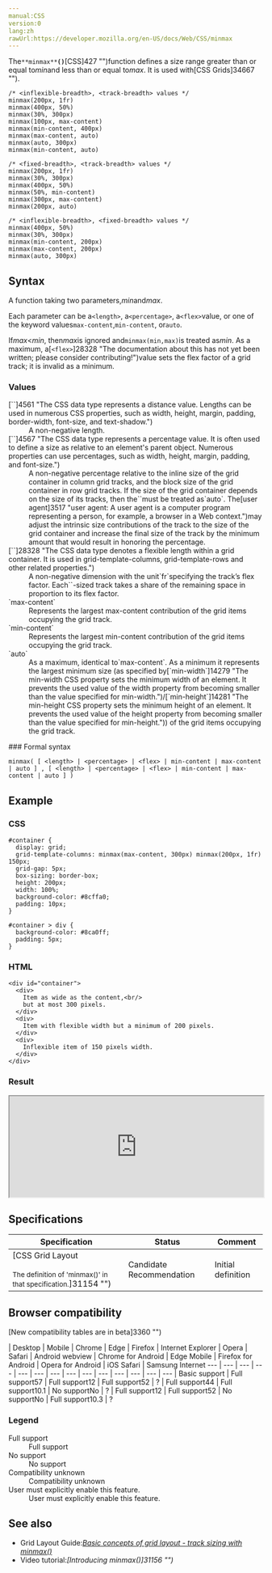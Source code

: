 ```yaml
---
manual:CSS
version:0
lang:zh
rawUrl:https://developer.mozilla.org/en-US/docs/Web/CSS/minmax
---
```






The`**minmax**`**`()`**[CSS]427 "")function defines a size range greater than or equal to<var>min</var>and less than or equal to<var>max</var>. It is used with[CSS Grids]34667 "").


```
/* <inflexible-breadth>, <track-breadth> values */
minmax(200px, 1fr)
minmax(400px, 50%)
minmax(30%, 300px)
minmax(100px, max-content)
minmax(min-content, 400px)
minmax(max-content, auto)
minmax(auto, 300px)
minmax(min-content, auto)

/* <fixed-breadth>, <track-breadth> values */
minmax(200px, 1fr)
minmax(30%, 300px)
minmax(400px, 50%)
minmax(50%, min-content)
minmax(300px, max-content)
minmax(200px, auto)

/* <inflexible-breadth>, <fixed-breadth> values */
minmax(400px, 50%)
minmax(30%, 300px)
minmax(min-content, 200px)
minmax(max-content, 200px)
minmax(auto, 300px)
```

## Syntax<a name="Syntax"></a>


A function taking two parameters,*min*and*max*.



Each parameter can be a`<length>`, a`<percentage>`, a`<flex>`value, or one of the keyword values`max-content`,`min-content`, or`auto`.



If<var>max</var>&lt;<var>min</var>, then<var>max</var>is ignored and`minmax(min,max)`is treated as<var>min</var>. As a maximum, a[`<flex>`]28328 "The documentation about this has not yet been written; please consider contributing!")value sets the flex factor of a grid track; it is invalid as a minimum.


### Values<a name="Values"></a>
<dl><dt id=''>[`<length>`]4561 "The <length> CSS data type represents a distance value. Lengths can be used in numerous CSS properties, such as width, height, margin, padding, border-width, font-size, and text-shadow.")</dt><dd>A non-negative length.</dd><dt id=''>[`<percentage>`]4567 "The <percentage> CSS data type represents a percentage value. It is often used to define a size as relative to an element's parent object. Numerous properties can use percentages, such as width, height, margin, padding, and font-size.")</dt><dd>A non-negative percentage relative to the inline size of the grid container in column grid tracks, and the block size of the grid container in row grid tracks. If the size of the grid container depends on the size of its tracks, then the`<percentage>`must be treated as`auto`. The[user agent]3517 "user agent: A user agent is a computer program representing a person, for example, a browser in a Web context.")may adjust the intrinsic size contributions of the track to the size of the grid container and increase the final size of the track by the minimum amount that would result in honoring the percentage.</dd><dt id=''>[`<flex>`]28328 "The <flex> CSS data type denotes a flexible length within a grid container. It is used in grid-template-columns, grid-template-rows and other related properties.")</dt><dd>A non-negative dimension with the unit`fr`specifying the track’s flex factor. Each`<flex>`-sized track takes a share of the remaining space in proportion to its flex factor.</dd><dt id=''>`max-content`</dt><dd>Represents the largest max-content contribution of the grid items occupying the grid track.</dd><dt id=''>`min-content`</dt><dd>Represents the largest min-content contribution of the grid items occupying the grid track.</dd><dt id=''>`auto`</dt><dd>As a maximum, identical to`max-content`. As a minimum it represents the largest minimum size (as specified by[`min-width`]14279 "The min-width CSS property sets the minimum width of an element. It prevents the used value of the width property from becoming smaller than the value specified for min-width.")/[`min-height`]14281 "The min-height CSS property sets the minimum height of an element. It prevents the used value of the height property from becoming smaller than the value specified for min-height.")) of the grid items occupying the grid track.</dd></dl>
### Formal syntax<a name="Formal_syntax"></a>

```
minmax( [ <length> | <percentage> | <flex> | min-content | max-content | auto ] , [ <length> | <percentage> | <flex> | min-content | max-content | auto ] )
```

## Example<a name="Example"></a>

### CSS<a name="CSS"></a>

```
#container {
  display: grid;
  grid-template-columns: minmax(max-content, 300px) minmax(200px, 1fr) 150px;
  grid-gap: 5px;
  box-sizing: border-box;
  height: 200px;
  width: 100%;
  background-color: #8cffa0;
  padding: 10px;
}

#container > div {
  background-color: #8ca0ff;
  padding: 5px;
} 

```

### HTML<a name="HTML"></a>

```
<div id="container">
  <div>
    Item as wide as the content,<br/>
    but at most 300 pixels.
  </div>
  <div>
    Item with flexible width but a minimum of 200 pixels.
  </div>
  <div>
    Inflexible item of 150 pixels width.
  </div>
</div>
```

### Result<a name="Result"></a>


<iframe src='https://mdn.mozillademos.org/en-US/docs/Web/CSS/minmax$samples/Example?revision=1331928' width='100%' height='200'></iframe>



## Specifications<a name="Specifications"></a>

Specification | Status | Comment 
 ---  |  ---  |  ---  | 
[CSS Grid Layout<br></br><small>The definition of &#39;minmax()&#39; in that specification.</small>]31154 "") | Candidate Recommendation | Initial definition 


## Browser compatibility<a name="Browser_compatibility"></a>
[New compatibility tables are in beta<i></i>]3360 "")

 | <abbr>Desktop<i></i></abbr> | <abbr>Mobile<i></i></abbr> 
 | <abbr>Chrome<i></i></abbr> | <abbr>Edge<i></i></abbr> | <abbr>Firefox<i></i></abbr> | <abbr>Internet Explorer<i></i></abbr> | <abbr>Opera<i></i></abbr> | <abbr>Safari<i></i></abbr> | <abbr>Android webview<i></i></abbr> | <abbr>Chrome for Android<i></i></abbr> | <abbr>Edge Mobile<i></i></abbr> | <abbr>Firefox for Android<i></i></abbr> | <abbr>Opera for Android<i></i></abbr> | <abbr>iOS Safari<i></i></abbr> | <abbr>Samsung Internet<i></i></abbr> 
 ---  |  ---  |  ---  |  ---  |  ---  |  ---  |  ---  |  ---  |  ---  |  ---  |  ---  |  ---  |  ---  |  ---  | 
Basic support | <abbr>Full support</abbr>57 | <abbr>Full support</abbr>12 | <abbr>Full support</abbr>52 | <abbr>?</abbr> | <abbr>Full support</abbr>44 | <abbr>Full support</abbr>10.1 | <abbr>No support</abbr>No | <abbr>?</abbr> | <abbr>Full support</abbr>12 | <abbr>Full support</abbr>52 | <abbr>No support</abbr>No | <abbr>Full support</abbr>10.3 | <abbr>?</abbr> 


### Legend<a name="Legend"></a>
<dl><dt id=''><abbr>Full support</abbr></dt><dd>Full support</dd><dt id=''><abbr>No support</abbr></dt><dd>No support</dd><dt id=''><abbr>Compatibility unknown</abbr></dt><dd>Compatibility unknown</dd><dt id=''><abbr>User must explicitly enable this feature.<i></i></abbr></dt><dd>User must explicitly enable this feature.</dd></dl>

## See also<a name="See_also"></a>

* Grid Layout Guide:*[Basic concepts of grid layout - track sizing with minmax()](%34664#Track_sizing_and_minmax() "")*
* Video tutorial:*[Introducing minmax()]31156 "")*



